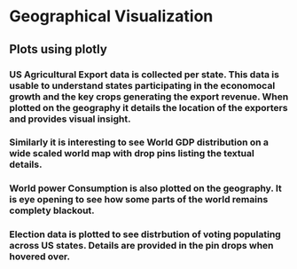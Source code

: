 # Geographical Visualization

## Plots using plotly
### US Agricultural Export data is collected per state. This data is usable to understand states participating in the economocal growth and the key crops generating the export revenue. When plotted on the geography it details the location of the exporters and provides visual insight.
### Similarly it is interesting to see World GDP distribution on a wide scaled world map with drop pins listing the textual details.
### World power Consumption is also plotted on the geography. It is eye opening to see how some parts of the world remains complety blackout. 
### Election data is plotted to see distrbution of voting populating across US states. Details are provided in the pin drops when hovered over.
